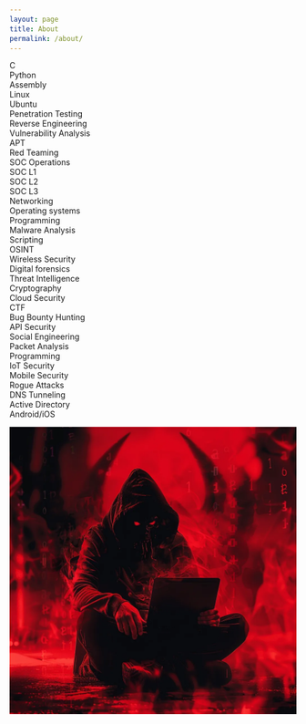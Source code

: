 ```yaml
---
layout: page
title: About
permalink: /about/
---
```


C\
Python\
Assembly\
Linux\
Ubuntu\
Penetration Testing\
Reverse Engineering\
Vulnerability Analysis\
APT\
Red Teaming\
SOC Operations\
SOC L1\
SOC L2\
SOC L3\
Networking\
Operating systems\
Programming\
Malware Analysis\
Scripting\
OSINT\
Wireless Security\
Digital forensics\
Threat Intelligence\
Cryptography\
Cloud Security\
CTF\
Bug Bounty Hunting\
API Security\
Social Engineering\
Packet Analysis\
Programming\
IoT Security\
Mobile Security\
Rogue Attacks\
DNS Tunneling\
Active Directory\
Android/iOS





![aaa](/assets/images/about.webp)



